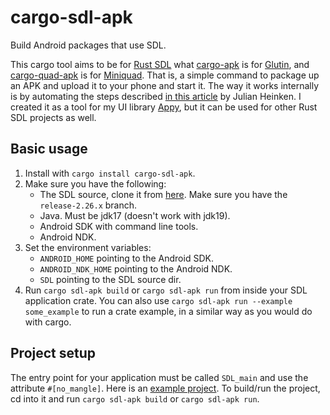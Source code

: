 # cargo-sdl-apk

Build Android packages that use SDL.

This cargo tool aims to be for [Rust SDL](https://docs.rs/sdl2/latest/sdl2/) what
[cargo-apk](https://crates.io/crates/cargo-apk) is for [Glutin](https://crates.io/crates/glutin),
and [cargo-quad-apk](https://crates.io/crates/cargo-quad-apk) is for [Miniquad](https://crates.io/crates/miniquad). That
is, a simple command to package up an APK and upload it to your phone and start it. The way it works internally is by
automating the steps described
[in this article](https://julhe.github.io/posts/building-an-android-app-with-rust-and-sdl2/) by Julian Heinken. I
created it as a tool for my UI library [Appy](https://github.com/limikael/appy), but it can be used for other Rust SDL
projects as well.

## Basic usage

1. Install with `cargo install cargo-sdl-apk`.
2. Make sure you have the following:
    * The SDL source, clone it from [here](https://github.com/libsdl-org/SDL). Make sure you have the `release-2.26.x`
      branch.
    * Java. Must be jdk17 (doesn't work with jdk19).
    * Android SDK with command line tools.
    * Android NDK.
3. Set the environment variables:
    * `ANDROID_HOME` pointing to the Android SDK.
    * `ANDROID_NDK_HOME` pointing to the Android NDK.
    * `SDL` pointing to the SDL source dir.
4. Run `cargo sdl-apk build` or `cargo sdl-apk run` from inside your SDL application crate. You can also use
   `cargo sdl-apk run --example some_example` to run a crate example, in a similar way as you would do with
   cargo.

## Project setup

The entry point for your application must be called `SDL_main` and use the attribute `#[no_mangle]`. Here is
an [example project](https://github.com/limikael/cargo-sdl-apk/tree/master/example-project). To build/run the
project, cd into it and run `cargo sdl-apk build` or `cargo sdl-apk run`.
